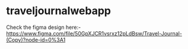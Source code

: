 # traveljournalwebapp
Check the figma design here:-https://www.figma.com/file/50GpXJCR1vsrxz12pLdBsw/Travel-Journal-(Copy)?node-id=0%3A1

